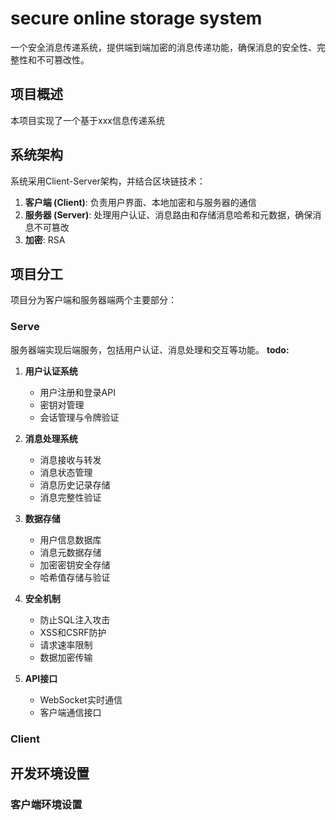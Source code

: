 # secure online storage system

一个安全消息传递系统，提供端到端加密的消息传递功能，确保消息的安全性、完整性和不可篡改性。

## 项目概述
本项目实现了一个基于xxx信息传递系统

## 系统架构

系统采用Client-Server架构，并结合区块链技术：

1. **客户端 (Client)**: 负责用户界面、本地加密和与服务器的通信
2. **服务器 (Server)**: 处理用户认证、消息路由和存储消息哈希和元数据，确保消息不可篡改
3. **加密**: RSA

## 项目分工

项目分为客户端和服务器端两个主要部分：


### Serve
服务器端实现后端服务，包括用户认证、消息处理和交互等功能。
**todo:**
1. **用户认证系统**
   - 用户注册和登录API
   - 密钥对管理
   - 会话管理与令牌验证

2. **消息处理系统**
   - 消息接收与转发
   - 消息状态管理
   - 消息历史记录存储
   - 消息完整性验证

3. **数据存储**
   - 用户信息数据库
   - 消息元数据存储
   - 加密密钥安全存储
   - 哈希值存储与验证

4. **安全机制**
   - 防止SQL注入攻击
   - XSS和CSRF防护
   - 请求速率限制
   - 数据加密传输

5. **API接口**
   - WebSocket实时通信
   - 客户端通信接口

### Client





## 开发环境设置

### 客户端环境设置

